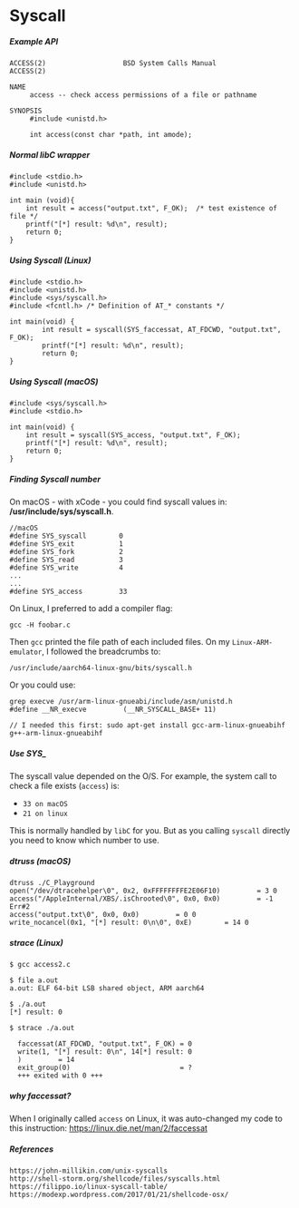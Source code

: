 # Syscall
##### Example API
```
ACCESS(2)                   BSD System Calls Manual                  ACCESS(2)

NAME
     access -- check access permissions of a file or pathname

SYNOPSIS
     #include <unistd.h>

     int access(const char *path, int amode);
```
##### Normal libC wrapper
```
#include <stdio.h>
#include <unistd.h>

int main (void){
    int result = access("output.txt", F_OK);  /* test existence of file */
    printf("[*] result: %d\n", result);
    return 0;
}
```           
##### Using Syscall (Linux)
```
#include <stdio.h>
#include <unistd.h>
#include <sys/syscall.h>
#include <fcntl.h> /* Definition of AT_* constants */

int main(void) {
        int result = syscall(SYS_faccessat, AT_FDCWD, "output.txt", F_OK);
        printf("[*] result: %d\n", result);
        return 0;
}
```
##### Using Syscall (macOS)
```
#include <sys/syscall.h>
#include <stdio.h>

int main(void) {
    int result = syscall(SYS_access, "output.txt", F_OK);
    printf("[*] result: %d\n", result);
    return 0;
}
```
##### Finding Syscall number
On macOS - with xCode - you could find syscall values in: **/usr/include/sys/syscall.h**.

```
//macOS
#define	SYS_syscall        0
#define	SYS_exit           1
#define	SYS_fork           2
#define	SYS_read           3
#define	SYS_write          4
...
...
#define	SYS_access         33
```
On Linux, I preferred to add a compiler flag:

`gcc -H foobar.c`

Then `gcc` printed the file path of each included files.  On my `Linux-ARM-emulator`, I followed the breadcrumbs to:

`/usr/include/aarch64-linux-gnu/bits/syscall.h`

Or you could use:

```
grep execve /usr/arm-linux-gnueabi/include/asm/unistd.h
#define __NR_execve			(__NR_SYSCALL_BASE+ 11)

// I needed this first: sudo apt-get install gcc-arm-linux-gnueabihf g++-arm-linux-gnueabihf 
```

##### Use SYS_
The syscall value depended on the O/S.  For example, the system call to check a file exists (`access`) is:

- `33 on macOS`
- `21 on linux`

This is normally handled by `libC` for you.  But as you calling `syscall` directly you need to know which number to use.



##### dtruss (macOS)
```
dtruss ./C_Playground
open("/dev/dtracehelper\0", 0x2, 0xFFFFFFFFE2E06F10)		 = 3 0
access("/AppleInternal/XBS/.isChrooted\0", 0x0, 0x0)		 = -1 Err#2
access("output.txt\0", 0x0, 0x0)		 = 0 0
write_nocancel(0x1, "[*] result: 0\n\0", 0xE)		 = 14 0
```

##### strace (Linux)
```
$ gcc access2.c

$ file a.out
a.out: ELF 64-bit LSB shared object, ARM aarch64

$ ./a.out
[*] result: 0

$ strace ./a.out

  faccessat(AT_FDCWD, "output.txt", F_OK) = 0
  write(1, "[*] result: 0\n", 14[*] result: 0
  )         = 14
  exit_group(0)                           = ?
  +++ exited with 0 +++
```
##### why faccessat?
When I originally called `access` on Linux, it was auto-changed my code to this instruction:
https://linux.die.net/man/2/faccessat

##### References
```
https://john-millikin.com/unix-syscalls
http://shell-storm.org/shellcode/files/syscalls.html
https://filippo.io/linux-syscall-table/
https://modexp.wordpress.com/2017/01/21/shellcode-osx/
```

